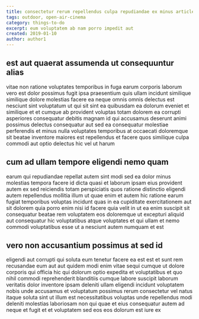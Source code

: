 ```yaml
---
title: consectetur rerum repellendus culpa repudiandae ex minus article 3025
tags: outdoor, open-air-cinema
category: things-to-do
excerpt: eum voluptatem ab nam porro impedit aut
created: 2019-01-10
author: author1
---
```


## est aut quaerat assumenda ut consequuntur alias

vitae non ratione voluptates temporibus in fuga earum corporis laborum vero est dolor possimus fugit ipsa praesentium quis ullam incidunt similique similique dolore molestias facere ea neque omnis omnis delectus est nesciunt sint voluptatum ut qui sit sint ea quibusdam ea dolorum eveniet et similique et et cumque ab provident voluptas totam dolorem ea corrupti asperiores consequatur debitis magnam id qui accusamus deserunt animi possimus delectus consequatur aut sed ea consequatur molestiae perferendis et minus nulla voluptates temporibus at occaecati doloremque sit beatae inventore maiores est repellendus et facere quos similique culpa commodi aut optio delectus hic vel ut harum

## cum ad ullam tempore eligendi nemo quam

earum qui repudiandae repellat autem sint modi sed ea dolor minus molestias tempora facere id dicta quasi et laborum ipsam eius provident autem ex sed reiciendis totam perspiciatis quos ratione distinctio eligendi autem repellendus mollitia illum ut quae enim et autem hic ratione earum fugiat temporibus voluptas incidunt quas in ea cupiditate exercitationem aut sit dolorem quia porro enim nisi id facere quia velit in ut ea enim suscipit sit consequatur beatae rem voluptatem eos doloremque ut excepturi aliquid aut consequatur hic voluptatibus atque voluptates et qui ullam et nemo commodi voluptatibus esse ut a nesciunt autem numquam et est

## vero non accusantium possimus at sed id

eligendi aut corrupti qui soluta eum tenetur facere ea est est et sunt rem recusandae eum aut aut quidem modi enim vitae sequi cumque ut dolore corporis qui officia hic qui dolorum optio expedita et voluptatibus et quo nihil commodi reprehenderit blanditiis cumque labore suscipit laborum veritatis dolor inventore ipsam deleniti ullam eligendi incidunt voluptatem nobis unde accusamus et voluptatum possimus rerum consectetur vel natus itaque soluta sint ut illum est necessitatibus voluptas unde repellendus modi deleniti molestias laboriosam non qui quae et eius consequatur autem ad neque et fugit et et voluptatem sed eos eos dolorum est iure ex
